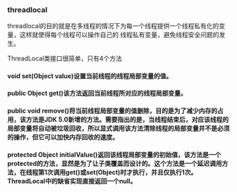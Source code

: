 ### threadlocal 
threadlocal的目的就是在多线程的情况下为每一个线程提供一个线程私有化的变量，这样就使得每个线程可以操作自己的
线程私有变量，避免线程安全问题的发生。

ThreadLocal类接口很简单，只有4个方法
#### void set(Object value)设置当前线程的线程局部变量的值。
#### public Object get()该方法返回当前线程所对应的线程局部变量。
#### public void remove()将当前线程局部变量的值删除，目的是为了减少内存的占用，该方法是JDK 5.0新增的方法。需要指出的是，当线程结束后，对应该线程的局部变量将自动被垃圾回收，所以显式调用该方法清除线程的局部变量并不是必须的操作，但它可以加快内存回收的速度。
#### protected Object initialValue()返回该线程局部变量的初始值，该方法是一个protected的方法，显然是为了让子类覆盖而设计的。这个方法是一个延迟调用方法，在线程第1次调用get()或set(Object)时才执行，并且仅执行1次。ThreadLocal中的缺省实现直接返回一个null。
